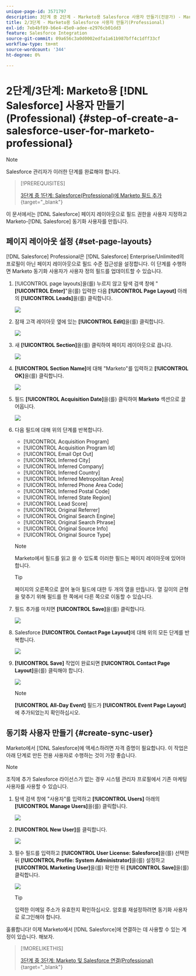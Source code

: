 ```yaml
---
unique-page-id: 3571797
description: 3단계 중 2단계 - Marketo용 Salesforce 사용자 만들기(전문가) - Marketo 문서 - 제품 설명서
title: 2/3단계 - Marketo용 Salesforce 사용자 만들기(Professional)
exl-id: 7eb4bf89-b6e4-45e0-adee-e2976cb01dd3
feature: Salesforce Integration
source-git-commit: 09a656c3a0d0002edfa1a61b987bff4c1dff33cf
workflow-type: tm+mt
source-wordcount: '344'
ht-degree: 0%

---
```


# 2단계/3단계: Marketo용 [!DNL Salesforce] 사용자 만들기(Professional) {#step-of-create-a-salesforce-user-for-marketo-professional}

>[!NOTE]
>
>Salesforce 관리자가 이러한 단계를 완료해야 합니다.

>[!PREREQUISITES]
>
>[3단계 중 1단계: Salesforce(Professional)에 Marketo 필드 추가](/help/marketo/product-docs/crm-sync/salesforce-sync/setup/professional-edition/step-1-of-3-add-marketo-fields-to-salesforce-professional.md){target="_blank"}

이 문서에서는 [!DNL Salesforce] 페이지 레이아웃으로 필드 권한을 사용자 지정하고 Marketo-[!DNL Salesforce] 동기화 사용자를 만듭니다.

## 페이지 레이아웃 설정 {#set-page-layouts}

[!DNL Salesforce] Professional은 [!DNL Salesforce] Enterprise/Unlimited의 프로필이 아닌 페이지 레이아웃으로 필드 수준 접근성을 설정합니다. 이 단계를 수행하면 Marketo 동기화 사용자가 사용자 정의 필드를 업데이트할 수 있습니다.

1. [!UICONTROL page layouts]을(를) 누르지 않고 탐색 검색 창에 &quot;**[!UICONTROL Enter]**&quot;을(를) 입력한 다음 **[!UICONTROL Page Layout]** 아래의 **[!UICONTROL Leads]**&#x200B;을(를) 클릭합니다.

   ![](assets/image2016-2-26-12-3a58-3a32.png)

1. 잠재 고객 레이아웃 옆에 있는 **[!UICONTROL Edit]**&#x200B;을(를) 클릭합니다.

   ![](assets/image2016-2-26-13-3a2-3a46.png)

1. 새 **[!UICONTROL Section]**&#x200B;을(를) 클릭하여 페이지 레이아웃으로 끕니다.

   ![](assets/image2014-12-9-12-3a56-3a40.png)

1. **[!UICONTROL Section Name]**&#x200B;에 대해 &quot;Marketo&quot;를 입력하고 **[!UICONTROL OK]**&#x200B;을(를) 클릭합니다.

   ![](assets/image2014-12-9-12-3a56-3a52.png)

1. 필드 **[!UICONTROL Acquisition Date]**&#x200B;을(를) 클릭하여 **Marketo** 섹션으로 끌어옵니다.

   ![](assets/image2014-12-9-12-3a57-3a0.png)

1. 다음 필드에 대해 위의 단계를 반복합니다.

   * [!UICONTROL Acquisition Program]
   * [!UICONTROL Acquisition Program Id]
   * [!UICONTROL Email Opt Out]
   * [!UICONTROL Inferred City]
   * [!UICONTROL Inferred Company]
   * [!UICONTROL Inferred Country]
   * [!UICONTROL Inferred Metropolitan Area]
   * [!UICONTROL Inferred Phone Area Code]
   * [!UICONTROL Inferred Postal Code]
   * [!UICONTROL Inferred State Region]
   * [!UICONTROL Lead Score]
   * [!UICONTROL Original Referrer]
   * [!UICONTROL Original Search Engine]
   * [!UICONTROL Original Search Phrase]
   * [!UICONTROL Original Source Info]
   * [!UICONTROL Original Source Type]

   >[!NOTE]
   >
   >Marketo에서 필드를 읽고 쓸 수 있도록 이러한 필드는 페이지 레이아웃에 있어야 합니다.

   >[!TIP]
   >
   >페이지의 오른쪽으로 끌어 놓아 필드에 대한 두 개의 열을 만듭니다. 열 길이의 균형을 맞추기 위해 필드를 한 쪽에서 다른 쪽으로 이동할 수 있습니다.

1. 필드 추가를 마치면 **[!UICONTROL Save]**&#x200B;을(를) 클릭합니다.

   ![](assets/image2014-12-9-12-3a57-3a10.png)

1. Salesforce **[!UICONTROL Contact Page Layout]**&#x200B;에 대해 위의 모든 단계를 반복합니다.

   ![](assets/image2016-2-26-13-3a10-3a1.png)

1. **[!UICONTROL Save]** 작업이 완료되면 **[!UICONTROL Contact Page Layout]**&#x200B;을(를) 클릭해야 합니다.

   ![](assets/image2014-12-9-12-3a57-3a30.png)

   >[!NOTE]
   >
   >**[!UICONTROL All-Day Event]** 필드가 **[!UICONTROL Event Page Layout]**&#x200B;에 추가되었는지 확인하십시오.

## 동기화 사용자 만들기 {#create-sync-user}

Marketo에서 [!DNL Salesforce]에 액세스하려면 자격 증명이 필요합니다. 이 작업은 아래 단계로 만든 전용 사용자로 수행하는 것이 가장 좋습니다.

>[!NOTE]
>
>조직에 추가 Salesforce 라이선스가 없는 경우 시스템 관리자 프로필에서 기존 마케팅 사용자를 사용할 수 있습니다.

1. 탐색 검색 창에 &quot;사용자&quot;를 입력하고 **[!UICONTROL Users]** 아래의 **[!UICONTROL Manage Users]**&#x200B;을(를) 클릭합니다.

   ![](assets/image2014-12-9-12-3a57-3a42.png)

1. **[!UICONTROL New User]**&#x200B;를 클릭합니다.

   ![](assets/image2014-12-9-12-3a58-3a1.png)

1. 필수 필드를 입력하고 **[!UICONTROL User License: Salesforce]**&#x200B;을(를) 선택한 뒤 **[!UICONTROL Profile: System Administrator]**&#x200B;을(를) 설정하고 **[!UICONTROL Marketing User]**&#x200B;을(를) 확인한 뒤 **[!UICONTROL Save]**&#x200B;을(를) 클릭합니다.

   ![](assets/image2014-12-9-12-3a58-3a11.png)

   >[!TIP]
   >
   >입력한 이메일 주소가 유효한지 확인하십시오. 암호를 재설정하려면 동기화 사용자로 로그인해야 합니다.

훌륭합니다! 이제 Marketo에서 [!DNL Salesforce]에 연결하는 데 사용할 수 있는 계정이 있습니다. 해보자.

>[!MORELIKETHIS]
>
>[3단계 중 3단계: Marketo 및 Salesforce 연결(Professional)](/help/marketo/product-docs/crm-sync/salesforce-sync/setup/professional-edition/step-3-of-3-connect-marketo-and-salesforce-professional.md){target="_blank"}
